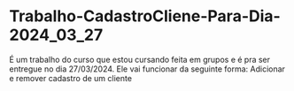 # Trabalho-CadastroCliene-Para-Dia-2024_03_27
É um trabalho do curso que estou cursando feita em grupos e é pra ser entregue no dia 27/03/2024. Ele vai funcionar da seguinte forma: Adicionar e remover cadastro de um cliente
